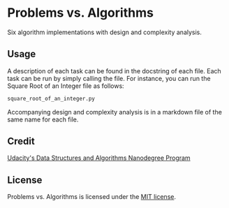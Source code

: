 # Problems vs. Algorithms

Six algorithm implementations with design and complexity analysis.

## Usage

A description of each task can be found in the docstring of each file. Each task can be run by simply calling the file. For instance, you can run the Square Root of an Integer file as follows:

```bash
square_root_of_an_integer.py
```

Accompanying design and complexity analysis is in a markdown file of the same name for each file.

## Credit

[Udacity's Data Structures and Algorithms Nanodegree Program](https://www.udacity.com/course/data-structures-and-algorithms-nanodegree--nd256)

## License

Problems vs. Algorithms is licensed under the [MIT license](https://github.com/danrneal/problems-vs-algorithms/blob/master/LICENSE).
